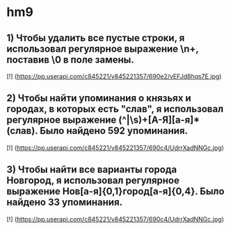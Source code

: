 # hm9
## 1) Чтобы удалить все пустые строки, я использовал регулярное выражение \n+, поставив \0 в поле замены.
[!] (https://pp.userapi.com/c845221/v845221357/690e2/vEFJd8hqs7E.jpg)
## 2) Чтобы найти упоминания о князьях и городах, в которых есть "слав", я использовал регулярное выражение (^|\s)+[А-Я][а-я]*(слав). Было найдено 592 упоминания.
[!] (https://pp.userapi.com/c845221/v845221357/690c4/UdrrXadNNGc.jpg)
## 3) Чтобы найти все варианты города Новгород, я использовал регулярное выражение Нов[а-я]{0,1}город[а-я]{0,4}. Было найдено 33 упоминания.
[!] (https://pp.userapi.com/c845221/v845221357/690c4/UdrrXadNNGc.jpg)
